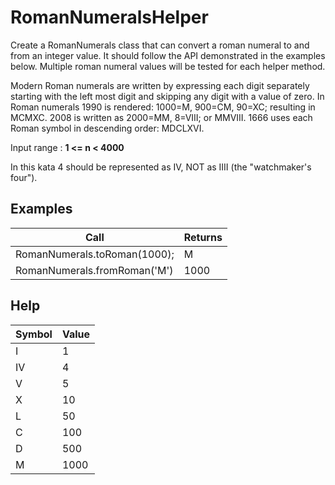 
# RomanNumeralsHelper

Create a RomanNumerals class that can convert a roman numeral to and from an integer value. It should follow the API demonstrated in the examples below. Multiple roman numeral values will be tested for each helper method.

Modern Roman numerals are written by expressing each digit separately starting with the left most digit and skipping any digit with a value of zero. In Roman numerals 1990 is rendered: 1000=M, 900=CM, 90=XC; resulting in MCMXC. 2008 is written as 2000=MM, 8=VIII; or MMVIII. 1666 uses each Roman symbol in descending order: MDCLXVI.

Input range : **1 <= n < 4000**

In this kata 4 should be represented as IV, NOT as IIII (the "watchmaker's four").


## Examples

| Call | Returns|
|--|--|
| RomanNumerals.toRoman(1000);  | M |
| RomanNumerals.fromRoman('M') | 1000 |


## Help

| Symbol | Value|
|--|--|
| I | 1 |
| IV | 4 |
| V | 5 |
| X | 10 |
| L | 50 |
| C | 100 |
| D | 500 |
| M | 1000 |

